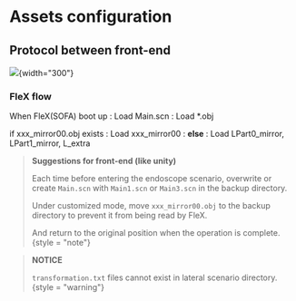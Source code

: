 # Assets configuration

## Protocol between front-end

![](scn.png){width="300"}

### FleX flow

When FleX(SOFA) boot up
: Load Main.scn
: Load *.obj

if xxx_mirror00.obj exists
: Load xxx_mirror00
: **else**
: Load LPart0_mirror, LPart1_mirror, L_extra

> **Suggestions for front-end (like unity)**
>
> Each time before entering the endoscope scenario, overwrite or create `Main.scn` with `Main1.scn` or `Main3.scn` in the backup
> directory.
>
> Under customized mode, move `xxx_mirror00.obj` to the backup directory to prevent it from being read by FleX.
> 
> And return to the original position when the operation is complete.
> {style = "note"}

> **NOTICE**
>
> `transformation.txt` files cannot exist in lateral scenario directory.
> {style = "warning"}
